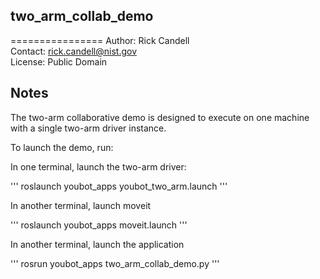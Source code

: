 ## two_arm_collab_demo
================
Author: Rick Candell <br>
Contact: rick.candell@nist.gov <br>
License: Public Domain

## Notes
The two-arm collaborative demo is designed to execute on one machine with a single two-arm driver instance.

To launch the demo, run:

In one terminal, launch the two-arm driver:

'''
roslaunch youbot_apps youbot_two_arm.launch
'''

In another terminal, launch moveit

'''
roslaunch youbot_apps moveit.launch
'''

In another terminal, launch the application

'''
rosrun youbot_apps two_arm_collab_demo.py
'''

